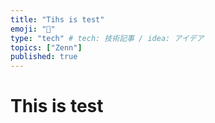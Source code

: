 ```yaml
---
title: "Tihs is test"
emoji: "🐡"
type: "tech" # tech: 技術記事 / idea: アイデア
topics: ["Zenn"]
published: true
---
```


# This is test


